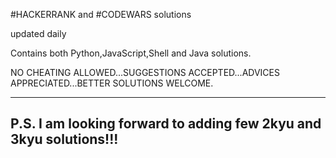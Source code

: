 #HACKERRANK and #CODEWARS solutions

updated daily

Contains both Python,JavaScript,Shell and Java solutions.

NO CHEATING ALLOWED...SUGGESTIONS ACCEPTED...ADVICES APPRECIATED...BETTER SOLUTIONS WELCOME.

------------------------------------------------------------------
P.S. I am looking forward to adding few 2kyu and 3kyu solutions!!!
------------------------------------------------------------------
